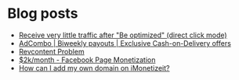 # Blog posts
<!-- BLOG-POST-LIST:START -->
- [Receive very little traffic after &quot;Be optimized&quot; &lpar;direct click mode&rpar;](https://afflift.com/f/threads/receive-very-little-traffic-after-be-optimized-direct-click-mode.10354/)
- [AdCombo | Biweekly payouts | Exclusive Cash-on-Delivery offers](https://afflift.com/f/threads/adcombo-biweekly-payouts-exclusive-cash-on-delivery-offers.3509/)
- [Revcontent Problem](https://afflift.com/f/threads/revcontent-problem.10629/)
- [$2k/month - Facebook Page Monetization](https://afflift.com/f/threads/2k-month-facebook-page-monetization.10637/)
- [How can I add my own domain on iMonetizeit?](https://afflift.com/f/threads/how-can-i-add-my-own-domain-on-imonetizeit.10630/)
<!-- BLOG-POST-LIST:END -->
